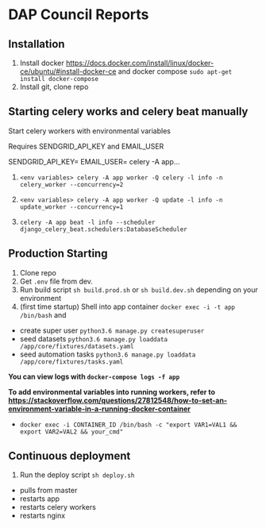 # DAP Council Reports



## Installation

1) Install docker https://docs.docker.com/install/linux/docker-ce/ubuntu/#install-docker-ce and docker compose `sudo apt-get install docker-compose`
2) Install git, clone repo

## Starting celery works and celery beat manually

Start celery workers with environmental variables

Requires SENDGRID_API_KEY and EMAIL_USER

SENDGRID_API_KEY=<variable> EMAIL_USER=<variable> celery -A app...


1) `<env variables> celery -A app worker -Q celery -l info -n celery_worker --concurrency=2`

2) `<env variables> celery -A app worker -Q update -l info -n update_worker --concurrency=1`

3) `celery -A app beat -l info --scheduler django_celery_beat.schedulers:DatabaseScheduler`


## Production Starting

1) Clone repo
2) Get `.env` file from dev.
3) Run build script `sh build.prod.sh` or `sh build.dev.sh` depending on your environment
4) (first time startup) Shell into app container `docker exec -i -t app /bin/bash` and  
 - create super user `python3.6 manage.py createsuperuser`
 - seed datasets `python3.6 manage.py loaddata /app/core/fixtures/datasets.yaml`
 - seed automation tasks `python3.6 manage.py loaddata /app/core/fixtures/tasks.yaml`


**You can view logs with `docker-compose logs -f app`**

**To add environmental variables into running workers, refer to https://stackoverflow.com/questions/27812548/how-to-set-an-environment-variable-in-a-running-docker-container**
- `docker exec -i CONTAINER_ID /bin/bash -c "export VAR1=VAL1 && export VAR2=VAL2 && your_cmd"`

## Continuous deployment

1) Run the deploy script `sh deploy.sh`
  - pulls from master
  - restarts app
  - restarts celery workers
  - restarts nginx
